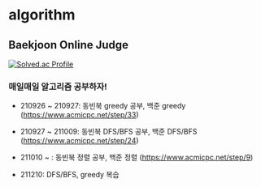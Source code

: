 # algorithm

## Baekjoon Online Judge

[![Solved.ac Profile](http://mazassumnida.wtf/api/v2/generate_badge?boj=juiscoming)](https://solved.ac/juiscoming/)

### 매일매일 알고리즘 공부하자!

- 210926 ~ 210927: 동빈북 greedy 공부, 백준 greedy (https://www.acmicpc.net/step/33)

- 210927 ~ 211009: 동빈북 DFS/BFS 공부, 백준 DFS/BFS (https://www.acmicpc.net/step/24)

- 211010 ~ : 동빈북 정렬 공부, 백준 정렬 (https://www.acmicpc.net/step/9)

- 211210: DFS/BFS, greedy 복습